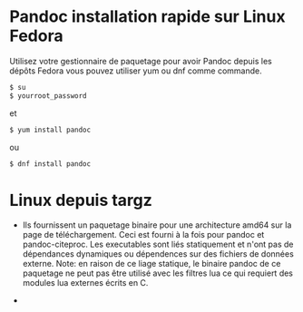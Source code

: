 # Pandoc installation rapide sur Linux Fedora

  Utilisez votre gestionnaire de paquetage pour avoir Pandoc depuis les dépôts Fedora vous pouvez utiliser yum ou dnf comme commande.

~~~bash
$ su
$ yourroot_password
~~~

et

~~~bash
$ yum install pandoc
~~~

ou

~~~bash	
$ dnf install pandoc
~~~


# Linux depuis targz
- [lien de téléchargement]:https://github.com/jgm/pandoc/releases/latest

    Ils fournissent un paquetage binaire pour une architecture amd64 sur la page de téléchargement. Ceci est fourni à la fois pour pandoc et pandoc-citeproc. Les executables sont liés statiquement et n'ont pas de dépendances dynamiques ou dépendences sur des fichiers de données externe. Note: en raison de ce liage statique, le binaire pandoc de ce paquetage ne peut pas être utilisé avec les filtres lua ce qui requiert des modules lua externes écrits en C.

- [Source depuis le site Pandoc un convertisseur universel de documents]:https://pandoc.org/installing.html
